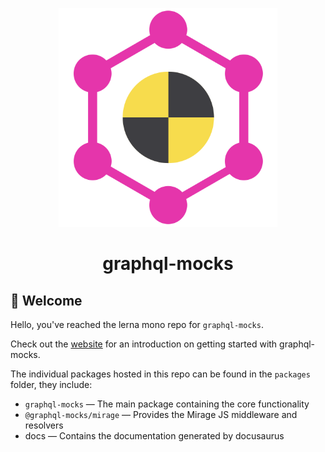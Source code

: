 <p align="center">
  <img width="350" src="./packages/docs/static/img/logo.svg" />
  <h1 align="center">graphql-mocks</h1>
</p>

## 👋 Welcome

Hello, you've reached the lerna mono repo for `graphql-mocks`.

Check out the [website](https://www.graphql-mocks.com) for an introduction on getting started with graphql-mocks.

The individual packages hosted in this repo can be found in the `packages` folder, they include:

- `graphql-mocks` — The main package containing the core functionality
- `@graphql-mocks/mirage` — Provides the Mirage JS middleware and resolvers
- docs — Contains the documentation generated by docusaurus
